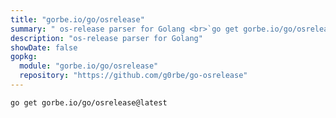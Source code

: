 ```yaml
---
title: "gorbe.io/go/osrelease"
summary: " os-release parser for Golang <br>`go get gorbe.io/go/osrelease`"
description: "os-release parser for Golang"
showDate: false
gopkg:
  module: "gorbe.io/go/osrelease"
  repository: "https://github.com/g0rbe/go-osrelease"
---
```


```bash
go get gorbe.io/go/osrelease@latest
```